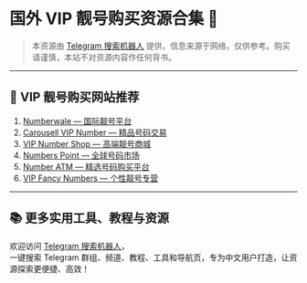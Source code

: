 # 国外 VIP 靓号购买资源合集 📱

> 本资源由 [Telegram 搜索机器人](https://qoot.cool/SearchRobot) 提供，信息来源于网络，仅供参考。购买请谨慎，本站不对资源内容作任何背书。

---

## 🔗 VIP 靓号购买网站推荐

1. [Numberwale — 国际靓号平台](https://qoot.cool/numberwale-home)
2. [Carousell VIP Number — 精品号码交易](https://qoot.cool/carousell-vip-number)
3. [VIP Number Shop — 高端靓号商城](https://qoot.cool/vipnumber-shop)
4. [Numbers Point — 全球号码市场](https://qoot.cool/numbers-point)
5. [Number ATM — 精选号码购买平台](https://qoot.cool/numberatm)
6. [VIP Fancy Numbers — 个性靓号专营](https://qoot.cool/vip-fancy-numbers)

---

## 📚 更多实用工具、教程与资源

欢迎访问 [Telegram 搜索机器人](https://qoot.cool/SearchRobot)，  
一键搜索 Telegram 群组、频道、教程、工具和导航页，专为中文用户打造，让资源探索更便捷、高效！
